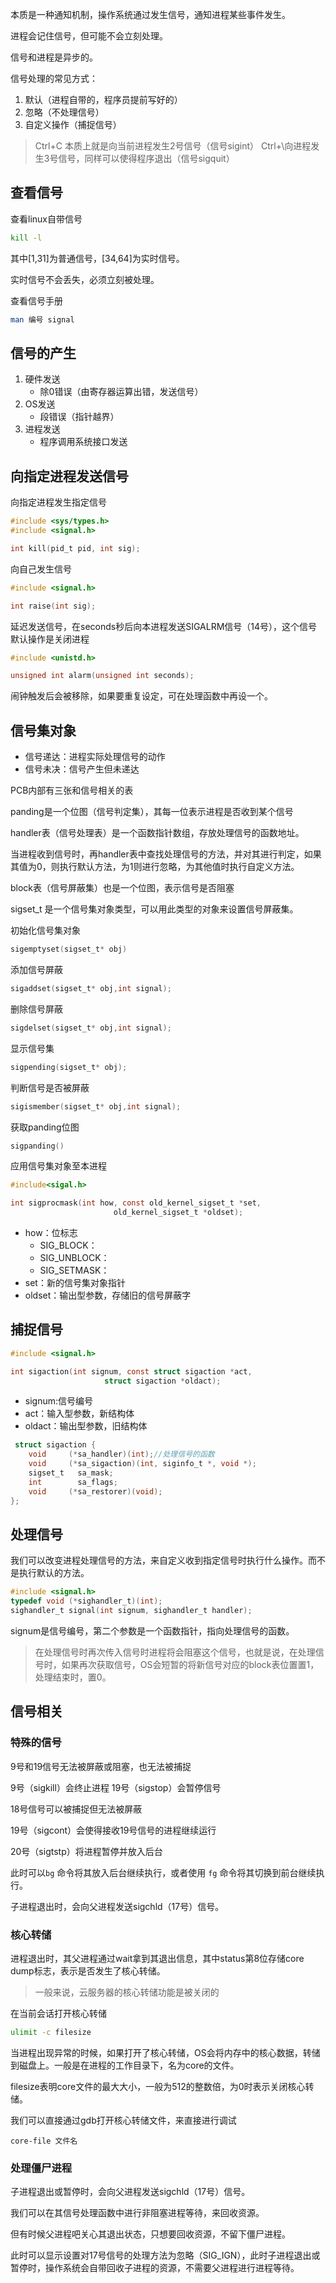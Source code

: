 本质是一种通知机制，操作系统通过发生信号，通知进程某些事件发生。

进程会记住信号，但可能不会立刻处理。

信号和进程是异步的。

信号处理的常见方式：
1. 默认（进程自带的，程序员提前写好的）
2. 忽略（不处理信号）
3. 自定义操作（捕捉信号）


> Ctrl+C 本质上就是向当前进程发生2号信号（信号sigint）
> Ctrl+\\向进程发生3号信号，同样可以使得程序退出（信号sigquit）

## 查看信号
查看linux自带信号
```bash
kill -l
```

其中\[1,31\]为普通信号，\[34,64\]为实时信号。

实时信号不会丢失，必须立刻被处理。

查看信号手册
```bash
man 编号 signal
```
## 信号的产生
1. 硬件发送  
	- 除0错误（由寄存器运算出错，发送信号）
2. OS发送
	- 段错误（指针越界）
3. 进程发送
	- 程序调用系统接口发送
## 向指定进程发送信号
向指定进程发生指定信号
```c
#include <sys/types.h>
#include <signal.h>

int kill(pid_t pid, int sig);
```

向自己发生信号
```C
#include <signal.h>

int raise(int sig);
```

延迟发送信号，在seconds秒后向本进程发送SIGALRM信号（14号），这个信号默认操作是关闭进程
```C
#include <unistd.h>

unsigned int alarm(unsigned int seconds);
```
闹钟触发后会被移除，如果要重复设定，可在处理函数中再设一个。



## 信号集对象

- 信号递达：进程实际处理信号的动作
- 信号未决：信号产生但未递达

PCB内部有三张和信号相关的表

panding是一个位图（信号判定集），其每一位表示进程是否收到某个信号

handler表（信号处理表）是一个函数指针数组，存放处理信号的函数地址。

当进程收到信号时，再handler表中查找处理信号的方法，并对其进行判定，如果其值为0，则执行默认方法，为1则进行忽略，为其他值时执行自定义方法。

block表（信号屏蔽集）也是一个位图，表示信号是否阻塞

sigset_t 是一个信号集对象类型，可以用此类型的对象来设置信号屏蔽集。

初始化信号集对象
```C
sigemptyset(sigset_t* obj)
```

添加信号屏蔽
```C
sigaddset(sigset_t* obj,int signal);
```
删除信号屏蔽
```C
sigdelset(sigset_t* obj,int signal);
```
显示信号集
```C
sigpending(sigset_t* obj);
```

判断信号是否被屏蔽
```C
sigismember(sigset_t* obj,int signal);
```

获取panding位图
```C
sigpanding()
```

应用信号集对象至本进程
```C
#include<sigal.h>

int sigprocmask(int how, const old_kernel_sigset_t *set,
                       old_kernel_sigset_t *oldset);
```

- how：位标志
	- SIG_BLOCK：
	- SIG_UNBLOCK：
	- SIG_SETMASK：
- set：新的信号集对象指针
- oldset：输出型参数，存储旧的信号屏蔽字

## 捕捉信号

```C
#include <signal.h>

int sigaction(int signum, const struct sigaction *act,
                     struct sigaction *oldact);
```
- signum:信号编号
- act：输入型参数，新结构体
- oldact：输出型参数，旧结构体

```C
 struct sigaction {
    void     (*sa_handler)(int);//处理信号的函数
    void     (*sa_sigaction)(int, siginfo_t *, void *);
    sigset_t   sa_mask;
    int        sa_flags;
    void     (*sa_restorer)(void);
};
```

## 处理信号

我们可以改变进程处理信号的方法，来自定义收到指定信号时执行什么操作。而不是执行默认的方法。

```C
#include <signal.h>
typedef void (*sighandler_t)(int);
sighandler_t signal(int signum, sighandler_t handler);
```
signum是信号编号，第二个参数是一个函数指针，指向处理信号的函数。

>在处理信号时再次传入信号时进程将会阻塞这个信号，也就是说，在处理信号时，如果再次获取信号，OS会短暂的将新信号对应的block表位置置1，处理结束时，置0。

## 信号相关
### 特殊的信号

9号和19信号无法被屏蔽或阻塞，也无法被捕捉

9号（sigkill）会终止进程
19号（sigstop）会暂停信号

18号信号可以被捕捉但无法被屏蔽

19号（sigcont）会使得接收19号信号的进程继续运行

20号（sigtstp）将进程暂停并放入后台

此时可以`bg` 命令将其放入后台继续执行，或者使用 `fg` 命令将其切换到前台继续执行。

子进程退出时，会向父进程发送sigchld（17号）信号。

### 核心转储

进程退出时，其父进程通过wait拿到其退出信息，其中status第8位存储core dump标志，表示是否发生了核心转储。

> 一般来说，云服务器的核心转储功能是被关闭的

在当前会话打开核心转储
```bash
ulimit -c filesize
```
当进程出现异常的时候，如果打开了核心转储，OS会将内存中的核心数据，转储到磁盘上。一般是在进程的工作目录下，名为core的文件。

filesize表明core文件的最大大小，一般为512的整数倍，为0时表示关闭核心转储。

我们可以直接通过gdb打开核心转储文件，来直接进行调试
```gdb
core-file 文件名
```

### 处理僵尸进程

子进程退出或暂停时，会向父进程发送sigchld（17号）信号。

我们可以在其信号处理函数中进行非阻塞进程等待，来回收资源。

但有时候父进程吧关心其退出状态，只想要回收资源，不留下僵尸进程。

此时可以显示设置对17号信号的处理方法为忽略（SIG_IGN），此时子进程退出或暂停时，操作系统会自带回收子进程的资源，不需要父进程进行进程等待。